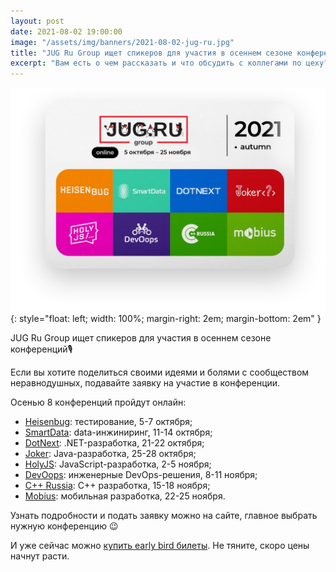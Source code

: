 ```yaml
---
layout: post
date: 2021-08-02 19:00:00
image: "/assets/img/banners/2021-08-02-jug-ru.jpg"
title: "JUG Ru Group ищет спикеров для участия в осеннем сезоне конференций"
excerpt: "Вам есть о чем рассказать и что обсудить с коллегами по цеху? Тогда вам нужно подать заявку на участие в конференции!"
---
```


![Luxoft TechFest](/assets/img/banners/2021-08-02-jug-ru.jpg){: style="float: left; width: 100%; margin-right: 2em; margin-bottom: 2em" }

JUG Ru Group ищет спикеров для участия в осеннем сезоне конференций🎙

Если вы хотите поделиться своими идеями и болями с сообществом неравнодушных, подавайте заявку на участие в конференции.

Осенью 8 конференций пройдут онлайн:
* [Heisenbug](https://bit.ly/3wRbSYN): тестирование, 5-7 октября;
* [SmartData](https://bit.ly/36E2Nb2): data-инжиниринг, 11-14 октября;
* [DotNext](https://bit.ly/3hDaoNk): .NET-разработка, 21-22 октября;
* [Joker](https://bit.ly/3ekNKqV): Java-разработка, 25-28 октября;
* [HolyJS](https://bit.ly/3xHrWxt): JavaScript-разработка, 2-5 ноября;
* [DevOops](https://bit.ly/3kmCDle): инженерные DevOps-решения, 8-11 ноября;
* [С++ Russia](https://bit.ly/3elGOtu): C++ разработка, 15-18 ноября; 
* [Mobius](https://bit.ly/3idGka3): мобильная разработка, 22-25 ноября.

Узнать подробности и подать заявку можно на сайте, главное выбрать нужную конференцию 😉

И уже сейчас можно [купить early bird билеты](https://bit.ly/3B69Ebi). Не тяните, скоро цены начнут расти.